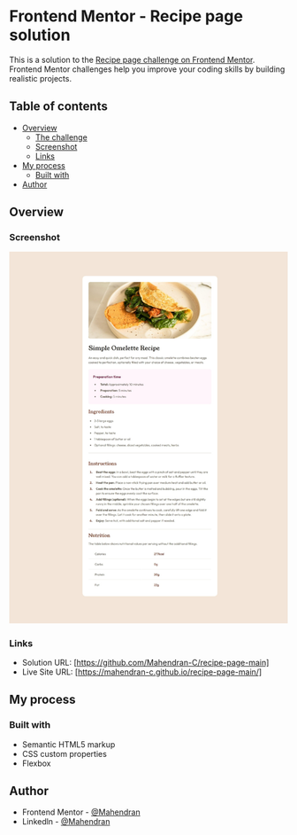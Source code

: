# Frontend Mentor - Recipe page solution

This is a solution to the [Recipe page challenge on Frontend Mentor](https://www.frontendmentor.io/challenges/recipe-page-KiTsR8QQKm). Frontend Mentor challenges help you improve your coding skills by building realistic projects. 

## Table of contents

- [Overview](#overview)
  - [The challenge](#the-challenge)
  - [Screenshot](#screenshot)
  - [Links](#links)
- [My process](#my-process)
  - [Built with](#built-with)
- [Author](#author)



## Overview

### Screenshot

![](./assets/images/recipe-page-main3.jpeg)



### Links

- Solution URL: [https://github.com/Mahendran-C/recipe-page-main]
- Live Site URL: [https://mahendran-c.github.io/recipe-page-main/]

## My process

### Built with

- Semantic HTML5 markup
- CSS custom properties
- Flexbox

## Author

- Frontend Mentor - [@Mahendran](https://www.frontendmentor.io/profile/Mahendran-C)
- Linkedln - [@Mahendran](https://www.linkedin.com/in/mahendran-c-1840b4174/)

